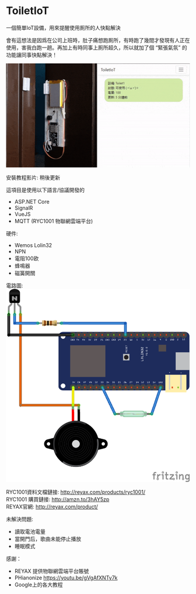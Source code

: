 # ToiletIoT
 一個簡單IoT設備，用來提醒使用厠所的人快點解決

會有這想法是因爲在公司上班時，肚子痛想跑厠所，有時跑了幾間才發現有人正在使用，害我白跑一趟。再加上有時同事上厠所超久，所以就加了個 “緊張氣氛” 的功能讓同事快點解決！

![ToiletIoTDemo](ToiletIoT%20demo.gif)

安裝教程影片: 稍後更新

這項目是使用以下語言/協議開發的
- ASP.NET Core
- SignalR
- VueJS
- MQTT (RYC1001 物聯網雲端平台)

硬件:
- Wemos Lolin32
- NPN
- 電阻100欧
- 蜂鳴器
- 磁簧開關


電路圖:
![ToiletIoT](ToiletIoT.png)


RYC1001資料文檔鏈接: http://reyax.com/products/ryc1001/  
RYC1001 購買鏈接: http://amzn.to/3hAY5zp  
REYAX官網: http://reyax.com/product/

未解決問題:
- 讀取電池電量
- 當開門后，歌曲未能停止播放
- 睡眠模式

感謝：
- REYAX 提供物聯網雲端平台賬號
- PHianonize https://youtu.be/gVgAfXNTy7k
- Google上的各大教程